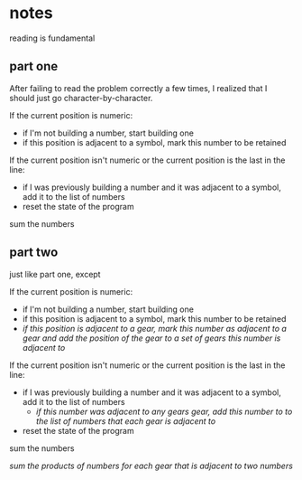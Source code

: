 # notes

reading is fundamental

## part one

After failing to read the problem correctly a few times, I realized that
I should just go character-by-character.

If the current position is numeric:
- if I'm not building a number, start building one
- if this position is adjacent to a symbol, mark this number to be retained

If the current position isn't numeric or the current position is the last in the line:
- if I was previously building a number and it was adjacent to a symbol,
add it to the list of numbers
- reset the state of the program

sum the numbers

## part two

just like part one, except

If the current position is numeric:
- if I'm not building a number, start building one
- if this position is adjacent to a symbol, mark this number to be retained
- *if this position is adjacent to a gear, mark this number as adjacent to a gear
and add the position of the gear to a set of gears this number is adjacent to*

If the current position isn't numeric or the current position is the last in the line:
- if I was previously building a number and it was adjacent to a symbol,
add it to the list of numbers
    - *if this number was adjacent to any gears gear, add this number to to the list of numbers
    that each gear is adjacent to*
- reset the state of the program

sum the numbers

*sum the products of numbers for each gear that is adjacent to two numbers*